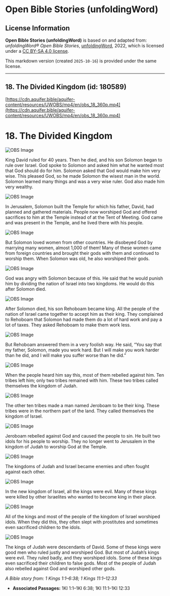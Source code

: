 # Open Bible Stories (unfoldingWord)

## License Information

**Open Bible Stories (unfoldingWord)** is based on and adapted from: _unfoldingWord® Open Bible Stories_, [unfoldingWord](https://unfoldingword.org/utw), 2022, which is licensed under a [CC BY-SA 4.0 license](https://creativecommons.org/licenses/by-sa/4.0/legalcode.en).

This markdown version (created `2025-10-16`) is provided under the same license.



--------------------------------

## 18. The Divided Kingdom (id: 180589)

[https://cdn.aquifer.bible/aquifer-content/resources/UWOBS/mp4/en/obs_18_360p.mp4](https://cdn.aquifer.bible/aquifer-content/resources/UWOBS/mp4/en/obs_18_360p.mp4)

18\. The Divided Kingdom
========================

![OBS Image](https://cdn.aquifer.bible/aquifer-content/resources/UWOBS/jpg/360px/obs-en-18-01.jpg)

King David ruled for 40 years. Then he died, and his son Solomon began to rule over Israel. God spoke to Solomon and asked him what he wanted most that God should do for him. Solomon asked that God would make him very wise. This pleased God, so he made Solomon the wisest man in the world. Solomon learned many things and was a very wise ruler. God also made him very wealthy.

![OBS Image](https://cdn.aquifer.bible/aquifer-content/resources/UWOBS/jpg/360px/obs-en-18-02.jpg)

In Jerusalem, Solomon built the Temple for which his father, David, had planned and gathered materials. People now worshiped God and offered sacrifices to him at the Temple instead of at the Tent of Meeting. God came and was present in the Temple, and he lived there with his people.

![OBS Image](https://cdn.aquifer.bible/aquifer-content/resources/UWOBS/jpg/360px/obs-en-18-03.jpg)

But Solomon loved women from other countries. He disobeyed God by marrying many women, almost 1,000 of them! Many of these women came from foreign countries and brought their gods with them and continued to worship them. When Solomon was old, he also worshiped their gods.

![OBS Image](https://cdn.aquifer.bible/aquifer-content/resources/UWOBS/jpg/360px/obs-en-18-04.jpg)

God was angry with Solomon because of this. He said that he would punish him by dividing the nation of Israel into two kingdoms. He would do this after Solomon died.

![OBS Image](https://cdn.aquifer.bible/aquifer-content/resources/UWOBS/jpg/360px/obs-en-18-05.jpg)

After Solomon died, his son Rehoboam became king. All the people of the nation of Israel came together to accept him as their king. They complained to Rehoboam that Solomon had made them do a lot of hard work and pay a lot of taxes. They asked Rehoboam to make them work less.

![OBS Image](https://cdn.aquifer.bible/aquifer-content/resources/UWOBS/jpg/360px/obs-en-18-06.jpg)

But Rehoboam answered them in a very foolish way. He said, “You say that my father, Solomon, made you work hard. But I will make you work harder than he did, and I will make you suffer worse than he did.”

![OBS Image](https://cdn.aquifer.bible/aquifer-content/resources/UWOBS/jpg/360px/obs-en-18-07.jpg)

When the people heard him say this, most of them rebelled against him. Ten tribes left him; only two tribes remained with him. These two tribes called themselves the kingdom of Judah.

![OBS Image](https://cdn.aquifer.bible/aquifer-content/resources/UWOBS/jpg/360px/obs-en-18-08.jpg)

The other ten tribes made a man named Jeroboam to be their king. These tribes were in the northern part of the land. They called themselves the kingdom of Israel.

![OBS Image](https://cdn.aquifer.bible/aquifer-content/resources/UWOBS/jpg/360px/obs-en-18-09.jpg)

Jeroboam rebelled against God and caused the people to sin. He built two idols for his people to worship. They no longer went to Jerusalem in the kingdom of Judah to worship God at the Temple.

![OBS Image](https://cdn.aquifer.bible/aquifer-content/resources/UWOBS/jpg/360px/obs-en-18-10.jpg)

The kingdoms of Judah and Israel became enemies and often fought against each other.

![OBS Image](https://cdn.aquifer.bible/aquifer-content/resources/UWOBS/jpg/360px/obs-en-18-11.jpg)

In the new kingdom of Israel, all the kings were evil. Many of these kings were killed by other Israelites who wanted to become king in their place.

![OBS Image](https://cdn.aquifer.bible/aquifer-content/resources/UWOBS/jpg/360px/obs-en-18-12.jpg)

All of the kings and most of the people of the kingdom of Israel worshiped idols. When they did this, they often slept with prostitutes and sometimes even sacrificed children to the idols.

![OBS Image](https://cdn.aquifer.bible/aquifer-content/resources/UWOBS/jpg/360px/obs-en-18-13.jpg)

The kings of Judah were descendants of David. Some of these kings were good men who ruled justly and worshiped God. But most of Judah’s kings were evil. They ruled badly, and they worshiped idols. Some of these kings even sacrificed their children to false gods. Most of the people of Judah also rebelled against God and worshiped other gods.

*A Bible story from: 1 Kings 1:1–6:38; 1 Kings 11:1–12:33*

* **Associated Passages:** 1KI 1:1–1KI 6:38; 1KI 11:1–1KI 12:33

